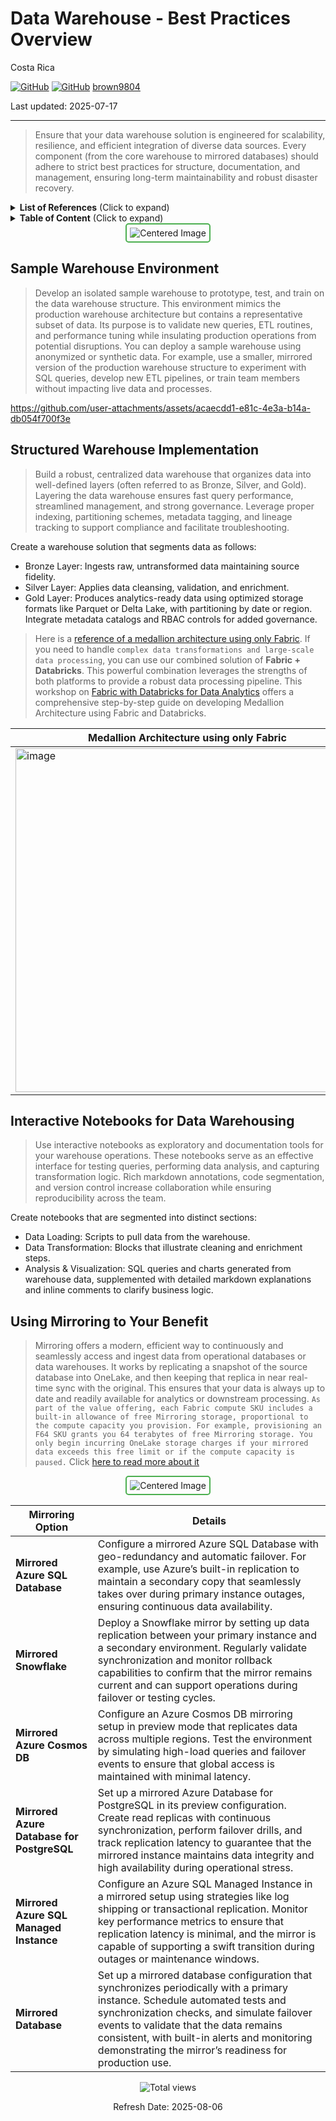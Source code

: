 # Data Warehouse - Best Practices Overview

Costa Rica

[![GitHub](https://badgen.net/badge/icon/github?icon=github&label)](https://github.com)
[![GitHub](https://img.shields.io/badge/--181717?logo=github&logoColor=ffffff)](https://github.com/)
[brown9804](https://github.com/brown9804)

Last updated: 2025-07-17

----------

> Ensure that your data warehouse solution is engineered for scalability, resilience, and efficient integration of diverse data sources. Every component (from the core warehouse to mirrored databases) should adhere to strict best practices for structure, documentation, and management, ensuring long-term maintainability and robust disaster recovery.

<details>
<summary><b>List of References</b> (Click to expand)</summary>

- [Ingest data into the Warehouse](https://learn.microsoft.com/en-us/fabric/data-warehouse/ingest-data)
- [Performance guidelines in Fabric Data Warehouse](https://learn.microsoft.com/en-us/fabric/data-warehouse/guidelines-warehouse-performance)

</details>

<details>
<summary><b>Table of Content</b> (Click to expand)</summary>

- [Sample Warehouse Environment](#sample-warehouse-environment)
- [Structured Warehouse Implementation](#structured-warehouse-implementation)
- [Interactive Notebooks for Data Warehousing](#interactive-notebooks-for-data-warehousing)
- [Using Mirroring to Your Benefit](#using-mirroring-to-your-benefit)

</details>

<div align="center">
  <img src="https://github.com/user-attachments/assets/47c01e2a-48aa-4bc5-9a0f-fd2630618687" alt="Centered Image" style="border: 2px solid #4CAF50; border-radius: 5px; padding: 5px;"/>
</div>

## Sample Warehouse Environment 

> Develop an isolated sample warehouse to prototype, test, and train on the data warehouse structure. This environment mimics the production warehouse architecture but contains a representative subset of data. Its purpose is to validate new queries, ETL routines, and performance tuning while insulating production operations from potential disruptions. You can deploy a sample warehouse using anonymized or synthetic data. For example, use a smaller, mirrored version of the production warehouse structure to experiment with SQL queries, develop new ETL pipelines, or train team members without impacting live data and processes.

<https://github.com/user-attachments/assets/acaecdd1-e81c-4e3a-b14a-db054f700f3e>

## Structured Warehouse Implementation 

> Build a robust, centralized data warehouse that organizes data into well-defined layers (often referred to as Bronze, Silver, and Gold). Layering the data warehouse ensures fast query performance, streamlined management, and strong governance. Leverage proper indexing, partitioning schemes, metadata tagging, and lineage tracking to support compliance and facilitate troubleshooting. 

Create a warehouse solution that segments data as follows:

- Bronze Layer: Ingests raw, untransformed data maintaining source fidelity.
- Silver Layer: Applies data cleansing, validation, and enrichment.
- Gold Layer: Produces analytics-ready data using optimized storage formats like Parquet or Delta Lake, with partitioning by date or region. Integrate metadata catalogs and RBAC controls for added governance.

> Here is a [reference of a medallion architecture using only Fabric](./Medallion_Architecture/). If you need to handle `complex data transformations and large-scale data processing`, you can use our combined solution of **Fabric + Databricks**. This powerful combination leverages the strengths of both platforms to provide a robust data processing pipeline. This workshop on [Fabric with Databricks for Data Analytics](https://microsoft.github.io/TechExcel-Fabric-with-Databricks-for-Data-Analytics/) offers a comprehensive step-by-step guide on developing Medallion Architecture using Fabric and Databricks. <br/>

| Medallion Architecture using only Fabric | Medallion Architecture Fabric + Databricks | 
| --- | --- | 
|   <img width="550" alt="image" src="https://github.com/user-attachments/assets/b4394d54-9bb0-453b-abf8-cfaaa8e532d2" /> |   <img width="550" alt="image" src="https://github.com/user-attachments/assets/c866098c-ffd1-4438-bc77-565786c91601"> | 

## Interactive Notebooks for Data Warehousing 

> Use interactive notebooks as exploratory and documentation tools for your warehouse operations. These notebooks serve as an effective interface for testing queries, performing data analysis, and capturing transformation logic. Rich markdown annotations, code segmentation, and version control increase collaboration while ensuring reproducibility across the team.

Create notebooks that are segmented into distinct sections:

- Data Loading: Scripts to pull data from the warehouse.
- Data Transformation: Blocks that illustrate cleaning and enrichment steps.
- Analysis & Visualization: SQL queries and charts generated from warehouse data, supplemented with detailed markdown explanations and inline comments to clarify business logic.

## Using Mirroring to Your Benefit

> Mirroring offers a modern, efficient way to continuously and seamlessly access and ingest data from operational databases or data warehouses. It works by replicating a snapshot of the source database into OneLake, and then keeping that replica in near real-time sync with the original. This ensures that your data is always up to date and readily available for analytics or downstream processing. `As part of the value offering, each Fabric compute SKU includes a built-in allowance of free Mirroring storage, proportional to the compute capacity you provision. For example, provisioning an F64 SKU grants you 64 terabytes of free Mirroring storage. You only begin incurring OneLake storage charges if your mirrored data exceeds this free limit or if the compute capacity is paused.` Click [here to read more about it](https://azure.microsoft.com/en-us/pricing/details/microsoft-fabric/?msockid=38ec3806873362243e122ce086486339)

<div align="center">
  <img src="https://github.com/user-attachments/assets/ed868665-1823-42ff-9cd7-d0ee3310c184" alt="Centered Image" style="border: 2px solid #4CAF50; border-radius: 5px; padding: 5px;"/>
</div>

| **Mirroring Option**                             |  Details |
|--------------------------------------------------|--------------------|
| **Mirrored Azure SQL Database**                  | Configure a mirrored Azure SQL Database with geo-redundancy and automatic failover. For example, use Azure’s built-in replication to maintain a secondary copy that seamlessly takes over during primary instance outages, ensuring continuous data availability. | 
| **Mirrored Snowflake**                           | Deploy a Snowflake mirror by setting up data replication between your primary instance and a secondary environment. Regularly validate synchronization and monitor rollback capabilities to confirm that the mirror remains current and can support operations during failover or testing cycles. |
| **Mirrored Azure Cosmos DB**                     | Configure an Azure Cosmos DB mirroring setup in preview mode that replicates data across multiple regions. Test the environment by simulating high-load queries and failover events to ensure that global access is maintained with minimal latency. |
| **Mirrored Azure Database for PostgreSQL**       | Set up a mirrored Azure Database for PostgreSQL in its preview configuration. Create read replicas with continuous synchronization, perform failover drills, and track replication latency to guarantee that the mirrored instance maintains data integrity and high availability during operational stress. |
| **Mirrored Azure SQL Managed Instance**          | Configure an Azure SQL Managed Instance in a mirrored setup using strategies like log shipping or transactional replication. Monitor key performance metrics to ensure that replication latency is minimal, and the mirror is capable of supporting a swift transition during outages or maintenance windows. |
| **Mirrored Database**                  | Set up a mirrored database configuration that synchronizes periodically with a primary instance. Schedule automated tests and synchronization checks, and simulate failover events to validate that the data remains consistent, with built-in alerts and monitoring demonstrating the mirror’s readiness for production use. |

<!-- START BADGE -->
<div align="center">
  <img src="https://img.shields.io/badge/Total%20views-1349-limegreen" alt="Total views">
  <p>Refresh Date: 2025-08-06</p>
</div>
<!-- END BADGE -->
